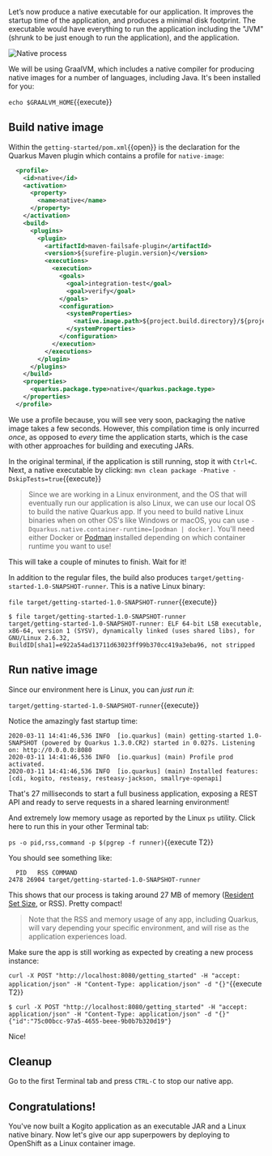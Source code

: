 Let’s now produce a native executable for our application. It improves the startup time of the application, and produces a minimal disk footprint. The executable would have everything to run the application including the "JVM" (shrunk to be just enough to run the application), and the application.

![Native process](/openshift/assets/middleware/quarkus/native-image-process.png)

We will be using GraalVM, which includes a native compiler for producing native images for a number of languages, including Java. It's been installed for you:

`echo $GRAALVM_HOME`{{execute}}

## Build native image

Within the `getting-started/pom.xml`{{open}} is the declaration for the Quarkus Maven plugin which contains a profile for `native-image`:

```xml
  <profile>
    <id>native</id>
    <activation>
      <property>
        <name>native</name>
      </property>
    </activation>
    <build>
      <plugins>
        <plugin>
          <artifactId>maven-failsafe-plugin</artifactId>
          <version>${surefire-plugin.version}</version>
          <executions>
            <execution>
              <goals>
                <goal>integration-test</goal>
                <goal>verify</goal>
              </goals>
              <configuration>
                <systemProperties>
                  <native.image.path>${project.build.directory}/${project.build.finalName}-runner</native.image.path>
                </systemProperties>
              </configuration>
            </execution>
          </executions>
        </plugin>
      </plugins>
    </build>
    <properties>
      <quarkus.package.type>native</quarkus.package.type>
    </properties>
  </profile>
```
We use a profile because, you will see very soon, packaging the native image takes a few seconds. However, this compilation time is only incurred _once_, as opposed to _every_ time the application starts, which is the case with other approaches for building and executing JARs.

In the original terminal, if the application is still running, stop it with `Ctrl+C`. Next, a native executable by clicking: `mvn clean package -Pnative -DskipTests=true`{{execute}}

> Since we are working in a Linux environment, and the OS that will eventually run our application is also Linux, we can use our local OS to build the native Quarkus app. If you need to build native Linux binaries when on other OS's like Windows or macOS, you can use `-Dquarkus.native.container-runtime=[podman | docker]`. You'll need either Docker or [Podman](https://podman.io) installed depending on which container runtime you want to use!

This will take a couple of minutes to finish. Wait for it!

In addition to the regular files, the build also produces `target/getting-started-1.0-SNAPSHOT-runner`. This is a native Linux binary:

`file target/getting-started-1.0-SNAPSHOT-runner`{{execute}}

```console
$ file target/getting-started-1.0-SNAPSHOT-runner
target/getting-started-1.0-SNAPSHOT-runner: ELF 64-bit LSB executable, x86-64, version 1 (SYSV), dynamically linked (uses shared libs), for GNU/Linux 2.6.32, BuildID[sha1]=e922a54ad13711d63023ff99b370cc419a3eba96, not stripped
```

## Run native image

Since our environment here is Linux, you can _just run it_:

`target/getting-started-1.0-SNAPSHOT-runner`{{execute}}

Notice the amazingly fast startup time:

```console
2020-03-11 14:41:46,536 INFO  [io.quarkus] (main) getting-started 1.0-SNAPSHOT (powered by Quarkus 1.3.0.CR2) started in 0.027s. Listening on: http://0.0.0.0:8080
2020-03-11 14:41:46,536 INFO  [io.quarkus] (main) Profile prod activated.
2020-03-11 14:41:46,536 INFO  [io.quarkus] (main) Installed features: [cdi, kogito, resteasy, resteasy-jackson, smallrye-openapi]
```
That's 27 milliseconds to start a full business application, exposing a REST API and ready to serve requests in a shared learning environment!

And extremely low memory usage as reported by the Linux `ps` utility. Click here to run this in your other Terminal tab:

`ps -o pid,rss,command -p $(pgrep -f runner)`{{execute T2}}

You should see something like:

```console
  PID   RSS COMMAND
2478 26904 target/getting-started-1.0-SNAPSHOT-runner
```

This shows that our process is taking around 27 MB of memory ([Resident Set Size](https://en.wikipedia.org/wiki/Resident_set_size), or RSS). Pretty compact!

> Note that the RSS and memory usage of any app, including Quarkus, will vary depending your specific environment, and will rise as the application experiences load.

Make sure the app is still working as expected by creating a new process instance:

`curl -X POST "http://localhost:8080/getting_started" -H "accept: application/json" -H "Content-Type: application/json" -d "{}"`{{execute T2}}

```console
$ curl -X POST "http://localhost:8080/getting_started" -H "accept: application/json" -H "Content-Type: application/json" -d "{}"
{"id":"75c00bcc-97a5-4655-beee-9b0b7b320d19"}
```

Nice!

## Cleanup

Go to the first Terminal tab and press `CTRL-C` to stop our native app.

## Congratulations!

You've now built a Kogito application as an executable JAR and a Linux native binary. Now let's give our app superpowers by deploying to OpenShift as a Linux container image.
